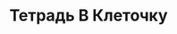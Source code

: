 ---
draft: false
slug: tetrad-v-kletochku-0a4612fe
title: Тетрадь В Клеточку
type: books
params:
  authors:
  - Mikita Franko, Микита Франко
  bookTitle: Тетрадь В Клеточку
  book_description: «Привет, тетрадь в клеточку» — так начинается каждая запись в
    дневнике Ильи, который он начал вести после переезда. В новом городе Илья очень
    хочет найти друзей, но с ним разговаривают только девочка-мигрантка и одноклассник,
    про которого ходят странные слухи. Илья очень хочет казаться обычным, но боится
    микробов и постоянно моет руки. А еще он очень хочет забыть о страшном Дне S,
    но тот постоянно возвращается к нему в воспоминаниях.Папа куда-то уходил. Потом
    вернулся и положил передо мной книгу — «Хорошо быть тихоней».Сказал:— Прочитай.—
    Она же восемнадцать плюс.— Некоторые книги не могут ждать шесть лет. Они нужны
    сейчас.
  cover: https://images-na.ssl-images-amazon.com/images/S/compressed.photo.goodreads.com/books/1603901264i/55813701.jpg
  isbn: '9785604458174'
  languages:
  - Русский
  goodreads_link: https://www.goodreads.com/book/show/55813701
  page_count: '222'
  publication_year: '2021'
  russian_audioversion: 'no'
  russian_translation_status: exists
  short_book_description: «Привет, тетрадь в клеточку» — так начинается каждая запись
    в дневнике Ильи, который он начал вести после переезда. В новом городе Илья очень
    хочет найти друзей, но с ним разговаривают только...
  tags:
  - LGBTQ+
  - Russia
  - Russian literature
  - fiction
  - queer
  - young adult (YA)
---